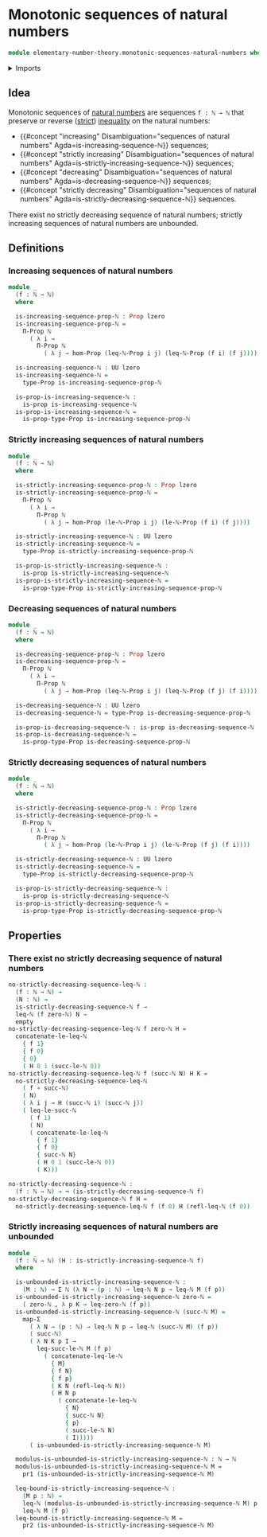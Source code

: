 # Monotonic sequences of natural numbers

```agda
module elementary-number-theory.monotonic-sequences-natural-numbers where
```

<details><summary>Imports</summary>

```agda
open import elementary-number-theory.inequality-natural-numbers
open import elementary-number-theory.natural-numbers
open import elementary-number-theory.strict-inequality-natural-numbers
open import elementary-number-theory.well-ordering-principle-natural-numbers

open import foundation.dependent-pair-types
open import foundation.empty-types
open import foundation.function-types
open import foundation.functoriality-dependent-pair-types
open import foundation.negation
open import foundation.propositions
open import foundation.universe-levels
```

</details>

## Idea

Monotonic sequences of
[natural numbers](elementary-number-theory.natural-numbers.md) are sequences
`f : ℕ → ℕ` that preserve or reverse
([strict](elementary-number-theory.strict-inequality-natural-numbers.md))
[inequality](elementary-number-theory.inequality-natural-numbers.md) on the
natural numbers:

- {{#concept "increasing" Disambiguation="sequences of natural numbers" Agda=is-increasing-sequence-ℕ}}
  sequences;
- {{#concept "strictly increasing" Disambiguation="sequences of natural numbers" Agda=is-strictly-increasing-sequence-ℕ}}
  sequences;
- {{#concept "decreasing" Disambiguation="sequences of natural numbers" Agda=is-decreasing-sequence-ℕ}}
  sequences;
- {{#concept "strictly decreasing" Disambiguation="sequences of natural numbers" Agda=is-strictly-decreasing-sequence-ℕ}}
  sequences.

There exist no strictly decreasing sequence of natural numbers; strictly
increasing sequences of natural numbers are unbounded.

## Definitions

### Increasing sequences of natural numbers

```agda
module _
  (f : ℕ → ℕ)
  where

  is-increasing-sequence-prop-ℕ : Prop lzero
  is-increasing-sequence-prop-ℕ =
    Π-Prop ℕ
      ( λ i →
        Π-Prop ℕ
          ( λ j → hom-Prop (leq-ℕ-Prop i j) (leq-ℕ-Prop (f i) (f j))))

  is-increasing-sequence-ℕ : UU lzero
  is-increasing-sequence-ℕ =
    type-Prop is-increasing-sequence-prop-ℕ

  is-prop-is-increasing-sequence-ℕ :
    is-prop is-increasing-sequence-ℕ
  is-prop-is-increasing-sequence-ℕ =
    is-prop-type-Prop is-increasing-sequence-prop-ℕ
```

### Strictly increasing sequences of natural numbers

```agda
module _
  (f : ℕ → ℕ)
  where

  is-strictly-increasing-sequence-prop-ℕ : Prop lzero
  is-strictly-increasing-sequence-prop-ℕ =
    Π-Prop ℕ
      ( λ i →
        Π-Prop ℕ
          ( λ j → hom-Prop (le-ℕ-Prop i j) (le-ℕ-Prop (f i) (f j))))

  is-strictly-increasing-sequence-ℕ : UU lzero
  is-strictly-increasing-sequence-ℕ =
    type-Prop is-strictly-increasing-sequence-prop-ℕ

  is-prop-is-strictly-increasing-sequence-ℕ :
    is-prop is-strictly-increasing-sequence-ℕ
  is-prop-is-strictly-increasing-sequence-ℕ =
    is-prop-type-Prop is-strictly-increasing-sequence-prop-ℕ
```

### Decreasing sequences of natural numbers

```agda
module _
  (f : ℕ → ℕ)
  where

  is-decreasing-sequence-prop-ℕ : Prop lzero
  is-decreasing-sequence-prop-ℕ =
    Π-Prop ℕ
      ( λ i →
        Π-Prop ℕ
          ( λ j → hom-Prop (leq-ℕ-Prop i j) (leq-ℕ-Prop (f j) (f i))))

  is-decreasing-sequence-ℕ : UU lzero
  is-decreasing-sequence-ℕ = type-Prop is-decreasing-sequence-prop-ℕ

  is-prop-is-decreasing-sequence-ℕ : is-prop is-decreasing-sequence-ℕ
  is-prop-is-decreasing-sequence-ℕ =
    is-prop-type-Prop is-decreasing-sequence-prop-ℕ
```

### Strictly decreasing sequences of natural numbers

```agda
module _
  (f : ℕ → ℕ)
  where

  is-strictly-decreasing-sequence-prop-ℕ : Prop lzero
  is-strictly-decreasing-sequence-prop-ℕ =
    Π-Prop ℕ
      ( λ i →
        Π-Prop ℕ
          ( λ j → hom-Prop (le-ℕ-Prop i j) (le-ℕ-Prop (f j) (f i))))

  is-strictly-decreasing-sequence-ℕ : UU lzero
  is-strictly-decreasing-sequence-ℕ =
    type-Prop is-strictly-decreasing-sequence-prop-ℕ

  is-prop-is-strictly-decreasing-sequence-ℕ :
    is-prop is-strictly-decreasing-sequence-ℕ
  is-prop-is-strictly-decreasing-sequence-ℕ =
    is-prop-type-Prop is-strictly-decreasing-sequence-prop-ℕ
```

## Properties

### There exist no strictly decreasing sequence of natural numbers

```agda
no-strictly-decreasing-sequence-leq-ℕ :
  (f : ℕ → ℕ) →
  (N : ℕ) →
  is-strictly-decreasing-sequence-ℕ f →
  leq-ℕ (f zero-ℕ) N →
  empty
no-strictly-decreasing-sequence-leq-ℕ f zero-ℕ H =
  concatenate-le-leq-ℕ
    { f 1}
    { f 0}
    { 0}
    ( H 0 1 (succ-le-ℕ 0))
no-strictly-decreasing-sequence-leq-ℕ f (succ-ℕ N) H K =
  no-strictly-decreasing-sequence-leq-ℕ
    ( f ∘ succ-ℕ)
    ( N)
    ( λ i j → H (succ-ℕ i) (succ-ℕ j))
    ( leq-le-succ-ℕ
      ( f 1)
      ( N)
      ( concatenate-le-leq-ℕ
        { f 1}
        { f 0}
        { succ-ℕ N}
        ( H 0 1 (succ-le-ℕ 0))
        ( K)))

no-strictly-decreasing-sequence-ℕ :
  (f : ℕ → ℕ) → ¬ (is-strictly-decreasing-sequence-ℕ f)
no-strictly-decreasing-sequence-ℕ f H =
  no-strictly-decreasing-sequence-leq-ℕ f (f 0) H (refl-leq-ℕ (f 0))
```

### Strictly increasing sequences of natural numbers are unbounded

```agda
module _
  (f : ℕ → ℕ) (H : is-strictly-increasing-sequence-ℕ f)
  where

  is-unbounded-is-strictly-increasing-sequence-ℕ :
    (M : ℕ) → Σ ℕ (λ N → (p : ℕ) → leq-ℕ N p → leq-ℕ M (f p))
  is-unbounded-is-strictly-increasing-sequence-ℕ zero-ℕ =
    ( zero-ℕ , λ p K → leq-zero-ℕ (f p))
  is-unbounded-is-strictly-increasing-sequence-ℕ (succ-ℕ M) =
    map-Σ
      ( λ N → (p : ℕ) → leq-ℕ N p → leq-ℕ (succ-ℕ M) (f p))
      ( succ-ℕ)
      ( λ N K p I →
        leq-succ-le-ℕ M (f p)
          ( concatenate-leq-le-ℕ
            { M}
            { f N}
            { f p}
            ( K N (refl-leq-ℕ N))
            ( H N p
              ( concatenate-le-leq-ℕ
                { N}
                { succ-ℕ N}
                { p}
                ( succ-le-ℕ N)
                ( I)))))
      ( is-unbounded-is-strictly-increasing-sequence-ℕ M)

  modulus-is-unbounded-is-strictly-increasing-sequence-ℕ : ℕ → ℕ
  modulus-is-unbounded-is-strictly-increasing-sequence-ℕ M =
    pr1 (is-unbounded-is-strictly-increasing-sequence-ℕ M)

  leq-bound-is-strictly-increasing-sequence-ℕ :
    (M p : ℕ) →
    leq-ℕ (modulus-is-unbounded-is-strictly-increasing-sequence-ℕ M) p →
    leq-ℕ M (f p)
  leq-bound-is-strictly-increasing-sequence-ℕ M =
    pr2 (is-unbounded-is-strictly-increasing-sequence-ℕ M)
```
